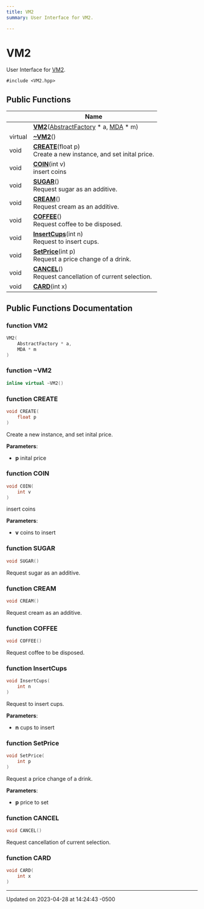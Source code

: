 ```yaml
---
title: VM2
summary: User Interface for VM2. 

---
```


# VM2



User Interface for [VM2](). 


`#include <VM2.hpp>`

## Public Functions

|                | Name           |
| -------------- | -------------- |
| | **[VM2](Classes/class_v_m2.md#function-vm2)**([AbstractFactory](Classes/class_abstract_factory.md) * a, [MDA](Classes/class_m_d_a.md) * m) |
| virtual | **[~VM2](Classes/class_v_m2.md#function-~vm2)**() |
| void | **[CREATE](Classes/class_v_m2.md#function-create)**(float p)<br>Create a new instance, and set inital price.  |
| void | **[COIN](Classes/class_v_m2.md#function-coin)**(int v)<br>insert coins  |
| void | **[SUGAR](Classes/class_v_m2.md#function-sugar)**()<br>Request sugar as an additive.  |
| void | **[CREAM](Classes/class_v_m2.md#function-cream)**()<br>Request cream as an additive.  |
| void | **[COFFEE](Classes/class_v_m2.md#function-coffee)**()<br>Request coffee to be disposed.  |
| void | **[InsertCups](Classes/class_v_m2.md#function-insertcups)**(int n)<br>Request to insert cups.  |
| void | **[SetPrice](Classes/class_v_m2.md#function-setprice)**(int p)<br>Request a price change of a drink.  |
| void | **[CANCEL](Classes/class_v_m2.md#function-cancel)**()<br>Request cancellation of current selection.  |
| void | **[CARD](Classes/class_v_m2.md#function-card)**(int x) |

## Public Functions Documentation

### function VM2

```cpp
VM2(
    AbstractFactory * a,
    MDA * m
)
```


### function ~VM2

```cpp
inline virtual ~VM2()
```


### function CREATE

```cpp
void CREATE(
    float p
)
```

Create a new instance, and set inital price. 

**Parameters**: 

  * **p** inital price 


### function COIN

```cpp
void COIN(
    int v
)
```

insert coins 

**Parameters**: 

  * **v** coins to insert 


### function SUGAR

```cpp
void SUGAR()
```

Request sugar as an additive. 

### function CREAM

```cpp
void CREAM()
```

Request cream as an additive. 

### function COFFEE

```cpp
void COFFEE()
```

Request coffee to be disposed. 

### function InsertCups

```cpp
void InsertCups(
    int n
)
```

Request to insert cups. 

**Parameters**: 

  * **n** cups to insert 


### function SetPrice

```cpp
void SetPrice(
    int p
)
```

Request a price change of a drink. 

**Parameters**: 

  * **p** price to set 


### function CANCEL

```cpp
void CANCEL()
```

Request cancellation of current selection. 

### function CARD

```cpp
void CARD(
    int x
)
```


-------------------------------

Updated on 2023-04-28 at 14:24:43 -0500